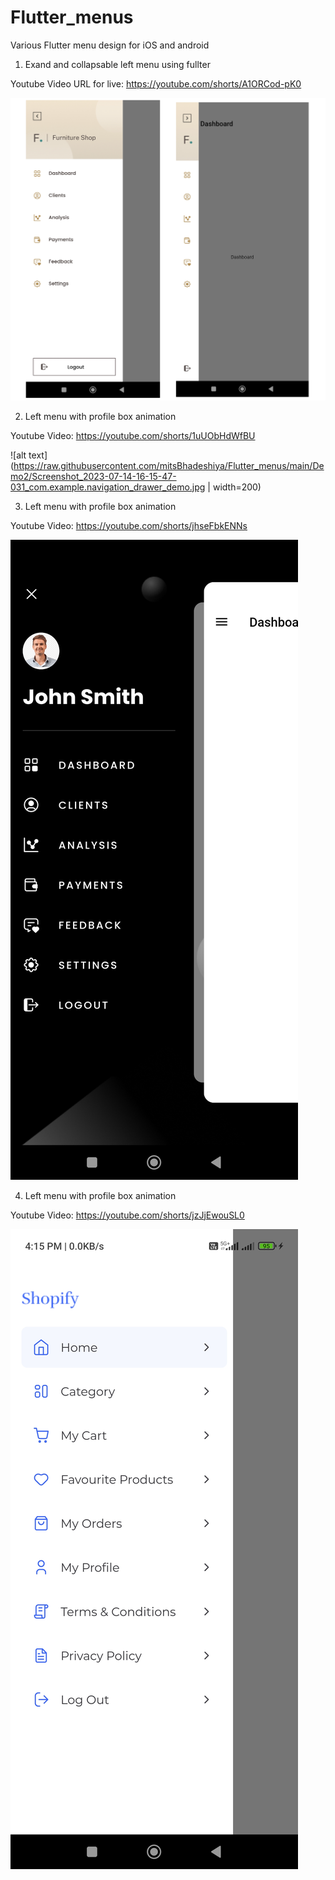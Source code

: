 # Flutter_menus

Various Flutter menu design for iOS and android 

1) Exand and collapsable left menu using fullter 

Youtube Video URL for live: https://youtube.com/shorts/A1ORCod-pK0

![alt text](https://raw.githubusercontent.com/mitsBhadeshiya/Flutter_menus/main/Demo1/Flutter_navigation.png)


2) Left menu with profile box animation

Youtube Video: https://youtube.com/shorts/1uUObHdWfBU

![alt text](https://raw.githubusercontent.com/mitsBhadeshiya/Flutter_menus/main/Demo2/Screenshot_2023-07-14-16-15-47-031_com.example.navigation_drawer_demo.jpg | width=200)


3) Left menu with profile box animation

Youtube Video: https://youtube.com/shorts/jhseFbkENNs

![alt text](https://github.com/mitsBhadeshiya/Flutter_menus/blob/main/Demo3/Screenshot_2023-07-14-16-15-36-721_com.example.navigation_drawer_demo.jpg?raw=true)


4) Left menu with profile box animation

Youtube Video: https://youtube.com/shorts/jzJjEwouSL0

![alt text](https://raw.githubusercontent.com/mitsBhadeshiya/Flutter_menus/main/Demo4/Screenshot_2023-07-14-16-15-24-965_com.example.navigation_drawer_demo.jpg)





  


